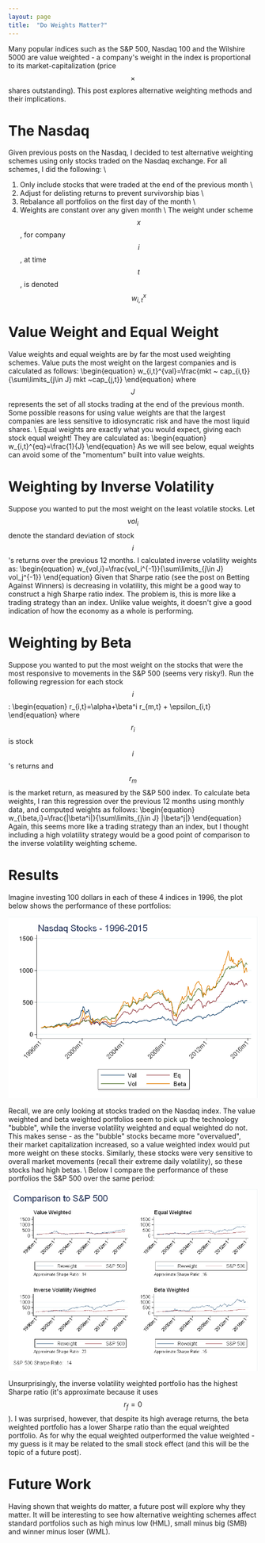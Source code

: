 ```yaml
---
layout: page
title:  "Do Weights Matter?"
---
```


Many popular indices such as the S&P 500, Nasdaq 100 and the Wilshire 5000 are value weighted - a company's weight in the index is proportional to its market-capitalization (price $$\times$$ shares outstanding).  This post explores alternative weighting methods and their implications.

# The Nasdaq

Given previous posts on the Nasdaq, I decided to test alternative weighting schemes using only stocks traded on the Nasdaq exchange.  For all schemes, I did the following: \\
1) Only include stocks that were traded at the end of the previous month \\
2) Adjust for delisting returns to prevent survivorship bias \\
3) Rebalance all portfolios on the first day of the month \\
4) Weights are constant over any given month \\
The weight under scheme $$x$$, for company $$i$$, at time $$t$$, is denoted $$w_{i,t}^x$$

# Value Weight and Equal Weight

Value weights and equal weights are by far the most used weighting schemes.  Value puts the most weight on the largest companies and is calculated as follows:
\begin{equation}
w_{i,t}^{val}=\frac{mkt ~ cap_{i,t}}{\sum\limits_{j\in J} mkt ~cap_{j,t}}
\end{equation}
where $$J$$ represents the set of all stocks trading at the end of the previous month.  Some possible reasons for using value weights are that the largest companies are less sensitive to idiosyncratic risk and have the most liquid shares.  \\
Equal weights are exactly what you would expect, giving each stock equal weight! They are calculated as:
\begin{equation}
w_{i,t}^{eq}=\frac{1}{J}
\end{equation}
As we will see below, equal weights can avoid some of the "momentum" built into value weights.

# Weighting by Inverse Volatility

Suppose you wanted to put the most weight on the least volatile stocks.  Let $$vol_i$$ denote the standard deviation of stock $$i$$'s returns over the previous 12 months.  I calculated inverse volatility weights as:
\begin{equation}
w_{vol,i}=\frac{vol_i^{-1}}{\sum\limits_{j\in J} vol_j^{-1}}
\end{equation}
Given that Sharpe ratio (see the post on Betting Against Winners) is decreasing in volatility, this might be a good way to construct a high Sharpe ratio index.  The problem is, this is more like a trading strategy than an index.  Unlike value weights, it doesn't give a good indication of how the economy as a whole is performing.

# Weighting by Beta

Suppose you wanted to put the most weight on the stocks that were the most responsive to movements in the S&P 500 (seems very risky!).  Run the following regression for each stock $$i$$:
\begin{equation}
r_{i,t}=\alpha+\beta^i r_{m,t} + \epsilon_{i,t}
\end{equation}
where $$r_i$$ is stock $$i$$'s returns and $$r_m$$ is the market return, as measured by the S&P 500 index.  To calculate beta weights, I ran this regression over the previous 12 months using monthly data, and computed weights as follows:
\begin{equation}
w_{\beta,i}=\frac{|\beta^i|}{\sum\limits_{j\in J} |\beta^j|}
\end{equation}
Again, this seems more like a trading strategy than an index, but I thought including a high volatility strategy would be a good point of comparison to the inverse volatility weighting scheme.

# Results

Imagine investing 100 dollars in each of these 4 indices in 1996, the plot below shows the performance of these portfolios:

![Comparison](/Post_Images/6_23_2016/Comparison.png)

Recall, we are only looking at stocks traded on the Nasdaq index.  The value weighted and beta weighted portfolios seem to pick up the technology "bubble", while the inverse volatility weighted and equal weighted do not.  This makes sense - as the "bubble" stocks became more "overvalued", their market capitalization increased, so a value weighted index would put more weight on these stocks.  Similarly, these stocks were very sensitive to overall market movements (recall their extreme daily volatility), so these stocks had high betas. \\
Below I compare the performance of these portfolios the S&P 500 over the same period:

![All 4](/Post_Images/6_23_2016/All_4.png)

Unsurprisingly, the inverse volatility weighted portfolio has the highest Sharpe ratio (it's approximate because it uses $$r_f=0$$).  I was surprised, however, that despite its high average returns, the beta weighted portfolio has a lower Sharpe ratio than the equal weighted portfolio.  As for why the equal weighted outperformed the value weighted - my guess is it may be related to the small stock effect (and this will be the topic of a future post).

# Future Work

Having shown that weights do matter, a future post will explore why they matter.  It will be interesting to see how alternative weighting schemes affect standard portfolios such as high minus low (HML), small minus big (SMB) and winner minus loser (WML).

